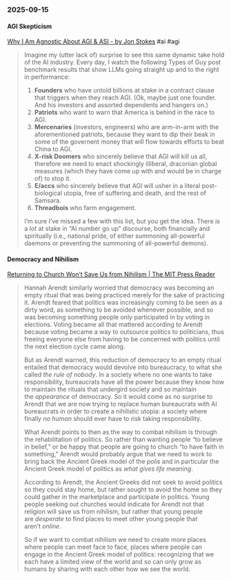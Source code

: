 ### 2025-09-15
#### AGI Skepticism
[Why I Am Agnostic About AGI & ASI - by Jon Stokes](https://www.jonstokes.com/p/why-i-am-agnostic-about-agi-and-asi) #ai #agi

> Imagine my (utter lack of) surprise to see this same dynamic take hold of the AI industry. Every day, I watch the following Types of Guy post benchmark results that show LLMs going straight up and to the right in performance:
> 
> 1. **Founders** who have untold billions at stake in a contract clause that triggers when they reach AGI. (Ok, maybe just one founder. And his investors and assorted dependents and hangers on.)
> 2. **Patriots** who want to warn that America is behind in the race to AGI.
> 3. **Mercenaries** (investors, engineers) who are arm-in-arm with the aforementioned patriots, because they want to dip their beak in some of the governent money that will flow towards efforts to beat China to AGI.
> 4. **X-risk Doomers** who sincerely believe that AGI will kill us all, therefore we need to enact shockingly illiberal, draconian global measures (which they have come up with and would be in charge of) to stop it.
> 5. **E/accs** who sincerely believe that AGI will usher in a literal post-biological utopia, free of suffering and death, and the rest of Samsara.
> 6. **Threadbois** who farm engagement.
> 
> I’m sure I’ve missed a few with this list, but you get the idea. There is a _lot_ at stake in “AI number go up” discourse, both financially and spiritually (i.e., national pride, of either summoning all-powerful daemons or preventing the summoning of all-powerful demons).

#### Democracy and Nihilism
[Returning to Church Won’t Save Us from Nihilism \| The MIT Press Reader](https://thereader.mitpress.mit.edu/returning-to-church-wont-save-us-from-nihilism/) 

> Hannah Arendt similarly worried that democracy was becoming an empty ritual that was being practiced merely for the sake of practicing it. Arendt feared that politics was increasingly coming to be seen as a dirty word, as something to be avoided whenever possible, and so was becoming something people only participated in by voting in elections. Voting became all that mattered according to Arendt because voting became a way to outsource politics to politicians, thus freeing everyone else from having to be concerned with politics until the next election cycle came along.
> 
> But as Arendt warned, this reduction of democracy to an empty ritual entailed that democracy would devolve into bureaucracy, to what she called _the rule of nobody_. In a society where no one wants to take responsibility, bureaucrats have all the power because they know how to maintain the rituals that undergird society and so maintain the _appearance_ of democracy. So it would come as no surprise to Arendt that we are now trying to replace human bureaucrats with AI bureaucrats in order to create a nihilistic utopia: a society where finally _no human_ should ever have to risk taking responsibility.
> 
> What Arendt points to then as the way to combat nihilism is through the rehabilitation of politics. So rather than wanting people “to believe in belief,” or be happy that people are going to church “to have faith in something,” Arendt would probably argue that we need to work to bring back the Ancient Greek model of the _polis_ and in particular the Ancient Greek model of politics as _what gives life meaning_.
> 
> According to Arendt, the Ancient Greeks did not seek to avoid politics so they could stay home, but rather sought to avoid the home so they could gather in the marketplace and participate in politics. Young people seeking out churches would indicate for Arendt not that religion will save us from nihilism, but rather that young people are _desperate_ to find places to meet other young people that aren’t _online_.
> 
> So if we want to combat nihilism we need to create more places where people can meet face to face, places where people can engage in the Ancient Greek model of politics: recognizing that we each have a limited view of the world and so can only grow as humans by sharing with each other how we see the world.